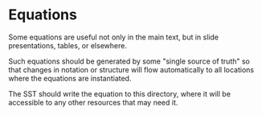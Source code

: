 # Equations

Some equations are useful not only in the main text, but in slide presentations,
tables, or elsewhere.

Such equations should be generated by some "single source of truth" so that changes
in notation or structure will flow automatically to all locations where the equations
are instantiated.

The SST should write the equation to this directory, where it will be accessible
to any other resources that may need it.
